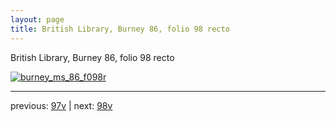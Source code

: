 ```yaml
---
layout: page
title: British Library, Burney 86, folio 98 recto
---
```


British Library, Burney 86, folio 98 recto

[![burney_ms_86_f098r](http://www.homermultitext.org/iipsrv?IIIF=/project/homer/pyramidal/deepzoom/bl/burney86imgs/v1/burney_ms_86_f098r.tif/full/800,/0/default.jpg)](http://www.homermultitext.org/ict2/?urn=urn:cite2:bl:burney86imgs.v1:burney_ms_86_f098r) 

---

previous:  [97v](../97v/) | next: [98v](../98v/)